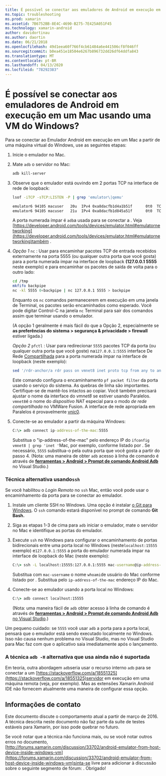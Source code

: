 ```yaml
---
title: É possível se conectar aos emuladores de Android em execução em um Mac usando uma VM do Windows?
ms.topic: troubleshooting
ms.prod: xamarin
ms.assetid: 7B6752BB-8E4C-4690-B275-7E425A051F45
ms.technology: xamarin-android
author: davidortinau
ms.author: daortin
ms.date: 06/21/2018
ms.openlocfilehash: 49d1eea60f766f4cb61484a6e441506cf8f046ff
ms.sourcegitcommit: b0ea451e18504e6267b896732dd26df64ddfa843
ms.translationtype: MT
ms.contentlocale: pt-BR
ms.lasthandoff: 04/13/2020
ms.locfileid: "78292383"
---
```

# <a name="is-it-possible-to-connect-to-android-emulators-running-on-a-mac-from-a-windows-vm"></a>É possível se conectar aos emuladores de Android em execução em um Mac usando uma VM do Windows?

Para se conectar ao Emulador Android em execução em um Mac a partir de uma máquina virtual do Windows, use as seguintes etapas:

1. Inicie o emulador no Mac.

2. Mate `adb` o servidor no Mac:

    ```bash
    adb kill-server
    ```

3. Observe que o emulador está ouvindo em 2 portas TCP na interface de rede de loopback:

    ```bash
    lsof -iTCP -sTCP:LISTEN -P | grep 'emulator\|qemu'

    emulator6 94105 macuser   20u  IPv4 0xa8dacfb1d4a1b51f      0t0  TCP localhost:5555 (LISTEN)
    emulator6 94105 macuser   21u  IPv4 0xa8dacfb1d845a51f      0t0  TCP localhost:5554 (LISTEN)
    ```

    A porta numerada ímpar é `adb`a usada para se conectar a . Veja [https://developer.android.com/tools/devices/emulator.html#emulatornetworking](https://developer.android.com/tools/devices/emulator.html#emulatornetworking)também .

4. _Opção 1_ `nc` : Usar para encaminhar pacotes TCP de entrada recebidos externamente na porta 5555 (ou qualquer outra porta que você gosta) para a porta numerada ímpar na interface de loopback **(127.0.0.1 5555** neste exemplo) e para encaminhar os pacotes de saída de volta para o outro lado:

    ```bash
    cd /tmp
    mkfifo backpipe
    nc -kl 5555 0<backpipe | nc 127.0.0.1 5555 > backpipe
    ```

    Enquanto os `nc` comandos permanecerem em execução em uma janela de Terminal, os pacotes serão encaminhados como esperado. Você pode digitar Control-C na janela `nc` Terminal para sair dos comandos assim que terminar usando o emulador.

    (A opção 1 geralmente é mais fácil do que a Opção 2, especialmente se **as preferências do sistema > segurança & privacidade > firewall** estiver ligada.)

    _Opção 2_ `pfctl` : Usar para redirecionar `5555` pacotes TCP da porta (ou qualquer outra porta que você goste) na`127.0.0.1:5555` interface De Rede [Compartilhada](https://kb.parallels.com/en/4948) para a porta numerada ímpar na interface de loopback (neste exemplo):

    ```bash
    sed '/rdr-anchor/a rdr pass on vmnet8 inet proto tcp from any to any port 5555 -> 127.0.0.1 port 5555' /etc/pf.conf | sudo pfctl -ef -
    ```

    Este comando configura o encaminhamento `pf packet filter` da porta usando o serviço do sistema. As quebras de linha são importantes. Certifique-se de mantê-los intactos ao copiar. Você também precisará ajustar o nome da interface do *vmnet8* se estiver usando Paralelos. `vmnet8`é o nome do *dispositivo NAT* especial para o modo *de rede compartilhada* no VMWare Fusion. A interface de rede apropriada em Paralelos é provavelmente [vnic0](https://download.parallels.com/doc/psbm/en/Parallels_Server_Bare_Metal_Users_Guide/29258.htm).

5. Conecte-se ao emulador a partir da máquina Windows:

    ```cmd
    C:\> adb connect ip-address-of-the-mac:5555
    ```

    Substitua o "ip-address-of-the-mac" pelo endereço IP do `ifconfig vmnet8 | grep 'inet '`Mac, por exemplo, conforme listado por . Se necessário, `5555` substitua-o pela outra porta que você gosta a partir do passo 4\. (Nota: uma maneira de obter `adb` acesso à linha de comando é através de [**ferramentas > Android > Prompt de comando Android Adb**](~/cross-platform/troubleshooting/questions/version-logs.md#adb-logcat) no Visual Studio.)

### <a name="alternate-technique-using-ssh"></a>Técnica alternativa usando`ssh`

Se você habilitou o _Login Remoto_ no `ssh` Mac, então você pode usar o encaminhamento da porta para se conectar ao emulador.

1. Instale um cliente SSH no Windows. Uma opção é instalar [o Git para Windows](https://git-for-windows.github.io/). O `ssh` comando estará disponível no prompt de comando **Git Bash.**

2. Siga as etapas 1-3 de cima para `adb` iniciar o emulador, mate o servidor no Mac e identifique as portas do emulador.

3. Execute `ssh` no Windows para configurar o encaminhamento de portas bidirecionais entre uma porta local no Windows (neste`localhost:15555` exemplo) e`127.0.0.1:5555` a porta do emulador numerada ímpar na interface de loopback do Mac (neste exemplo):

    ```cmd
    C:\> ssh -L localhost:15555:127.0.0.1:5555 mac-username@ip-address-of-the-mac
    ```

    Substitua com `mac-username` o nome `whoami`de usuário do Mac conforme listado por . Substitua pelo `ip-address-of-the-mac` endereço IP do Mac.

4. Conecte-se ao emulador usando a porta local no Windows:

    ```cmd
    C:\> adb connect localhost:15555
    ```

    (Nota: uma maneira fácil de `adb` obter acesso à linha de comando é através de [ **ferramentas > Android > Prompt de comando Android Adb** no Visual Studio](~/cross-platform/troubleshooting/questions/version-logs.md#adb-logcat).)

Um pequeno cuidado: se `5555` você usar `adb` a porta para a porta local, pensará que o emulador está sendo executado localmente no Windows. Isso não causa nenhum problema no Visual Studio, mas no Visual Studio para Mac faz com que o aplicativo saia imediatamente após o lançamento.

### <a name="alternate-technique-using-adb--h-is-not-yet-supported"></a>A técnica `adb -H` alternativa que usa ainda não é suportada

Em teoria, outra abordagem `adb`seria usar o recurso interno `adb` para se conectar a um [https://stackoverflow.com/a/18551325](https://stackoverflow.com/a/18551325)servidor em execução em uma máquina remota (veja, por exemplo).
Mas as extensões Xamarin.Android IDE não fornecem atualmente uma maneira de configurar essa opção.

## <a name="contact-information"></a>Informações de contato

Este documento discute o comportamento atual a partir de março de 2016. A técnica descrita neste documento não faz parte da suíte de testes estáveis para Xamarin, por isso pode quebrar no futuro.

Se você notar que a técnica não funciona mais, ou se você notar outros erros no documento, [http://forums.xamarin.com/discussion/33702/android-emulator-from-host-device-inside-windows-vm](https://forums.xamarin.com/discussion/33702/android-emulator-from-host-device-inside-windows-vm)sinta-se livre para adicionar à discussão sobre o seguinte segmento de fórum: .
Obrigado!

